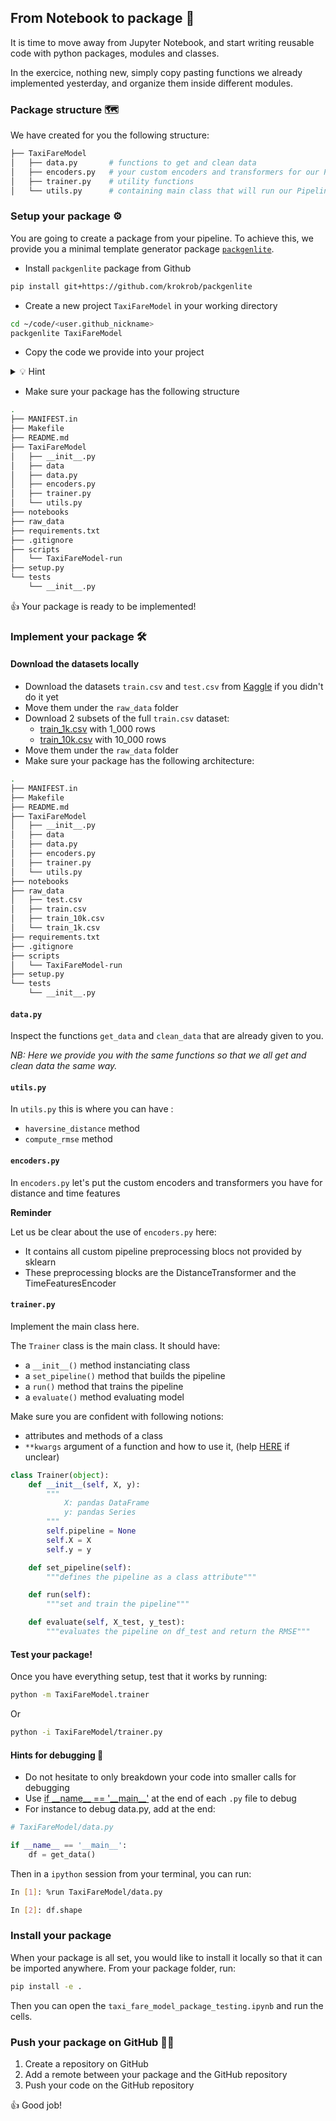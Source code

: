 ## From Notebook to package 🎁

It is time to move away from Jupyter Notebook, and start writing reusable code with python packages, modules and classes.

In the exercice, nothing new, simply copy pasting functions we already implemented yesterday, and organize them inside different modules.

### Package structure 🗺

We have created for you the following structure:

```bash
├── TaxiFareModel
│   ├── data.py       # functions to get and clean data
│   ├── encoders.py   # your custom encoders and transformers for our Pipeline
│   ├── trainer.py    # utility functions
│   └── utils.py      # containing main class that will run our Pipeline
```

### Setup your package ⚙️

You are going to create a package from your pipeline. To achieve this, we provide you a minimal template generator package [`packgenlite`](https://github.com/krokrob/packgenlite).

- Install `packgenlite` package from Github

```bash
pip install git+https://github.com/krokrob/packgenlite
```

- Create a new project `TaxiFareModel` in your working directory

```bash
cd ~/code/<user.github_nickname>
packgenlite TaxiFareModel
```

- Copy the code we provide into your project

<details>
<summary>💡 Hint
</summary>

```bash
cp -r ~/code/<user.github_nickname>/data-challenges/07-Data-Engineering/02-ML-Iteration/03-Notebook-to-package/*.py ~/code/<user.github_nickname>/TaxiFareModel/TaxiFareModel
```

</details>

- Make sure your package has the following structure
```bash
.
├── MANIFEST.in
├── Makefile
├── README.md
├── TaxiFareModel
│   ├── __init__.py
│   ├── data
│   ├── data.py
│   ├── encoders.py
│   ├── trainer.py
│   └── utils.py
├── notebooks
├── raw_data
├── requirements.txt
├── .gitignore
├── scripts
│   └── TaxiFareModel-run
├── setup.py
└── tests
    └── __init__.py
```

👍 Your package is ready to be implemented!

### Implement your package 🛠

#### Download the datasets locally

- Download the datasets `train.csv` and `test.csv` from [Kaggle](https://www.kaggle.com/c/new-york-city-taxi-fare-prediction/data) if you didn't do it yet
- Move them under the `raw_data` folder
- Download 2 subsets of the full `train.csv` dataset:
  - [train_1k.csv](https://wagon-public-datasets.s3.amazonaws.com/taxi-fare-ny/train_1k.csv) with 1_000 rows
  - [train_10k.csv](https://wagon-public-datasets.s3.amazonaws.com/taxi-fare-ny/train_10k.csv) with 10_000 rows
- Move them under the `raw_data` folder
- Make sure your package has the following architecture:

```bash
.
├── MANIFEST.in
├── Makefile
├── README.md
├── TaxiFareModel
│   ├── __init__.py
│   ├── data
│   ├── data.py
│   ├── encoders.py
│   ├── trainer.py
│   └── utils.py
├── notebooks
├── raw_data
│   ├── test.csv
│   ├── train.csv
│   ├── train_10k.csv
│   └── train_1k.csv
├── requirements.txt
├── .gitignore
├── scripts
│   └── TaxiFareModel-run
├── setup.py
└── tests
    └── __init__.py
```

#### `data.py`

Inspect the functions `get_data` and `clean_data` that are already given to you.

_NB: Here we provide you with the same functions so that we all get and clean data the same way._

#### `utils.py`

In `utils.py` this is where you can have :
- `haversine_distance` method
- `compute_rmse` method

#### `encoders.py`

In `encoders.py` let's put the custom encoders and transformers you have for distance and time features

**Reminder**

Let us be clear about the use of `encoders.py` here:
- It contains all custom pipeline preprocessing blocs not provided by sklearn
- These preprocessing blocks are the DistanceTransformer and the TimeFeaturesEncoder

#### `trainer.py`

Implement the main class here.

The `Trainer` class is the main class. It should have:
- a `__init__()` method instanciating class
- a `set_pipeline()` method that builds the pipeline
- a `run()` method that trains the pipeline
- a `evaluate()` method evaluating model

Make sure you are confident with following notions:
- attributes and methods of a class
- `**kwargs` argument of a function and how to use it, (help [HERE](https://www.programiz.com/python-programming/args-and-kwargs) if unclear)

```python
class Trainer(object):
    def __init__(self, X, y):
        """
            X: pandas DataFrame
            y: pandas Series
        """
        self.pipeline = None
        self.X = X
        self.y = y

    def set_pipeline(self):
        """defines the pipeline as a class attribute"""

    def run(self):
        """set and train the pipeline"""

    def evaluate(self, X_test, y_test):
        """evaluates the pipeline on df_test and return the RMSE"""
```

#### Test your package!

Once you have everything setup, test that it works by running:

```bash
python -m TaxiFareModel.trainer
```

Or

```bash
python -i TaxiFareModel/trainer.py
```

#### Hints for debugging 🐛
- Do not hesitate to only breakdown your code into smaller calls for debugging
- Use [if \_\_name__ == '\_\_main__'](https://www.geeksforgeeks.org/what-does-the-if-__name__-__main__-do/) at the end of each `.py` file to debug
- For instance to debug data.py, add at the end:

```python
# TaxiFareModel/data.py

if __name__ == '__main__':
    df = get_data()
```

Then in a `ipython` session from your terminal, you can run:

```bash
In [1]: %run TaxiFareModel/data.py

In [2]: df.shape
```

### Install your package

When your package is all set, you would like to install it locally so that it can be imported anywhere. From your package folder, run:

```bash
pip install -e .
```

Then you can open the `taxi_fare_model_package_testing.ipynb` and run the cells.

### Push your package on GitHub 🐙😸

1. Create a repository on GitHub
2. Add a remote between your package and the GitHub repository
3. Push your code on the GitHub repository

👍 Good job!
